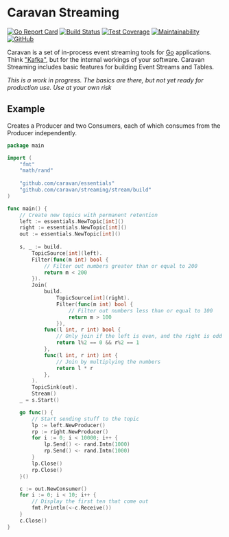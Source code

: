 # Caravan Streaming

[![Go Report Card](https://goreportcard.com/badge/github.com/caravan/streaming)](https://goreportcard.com/report/github.com/caravan/streaming) [![Build Status](https://app.travis-ci.com/caravan/streaming.svg?branch=main)](https://app.travis-ci.com/caravan/streaming) [![Test Coverage](https://api.codeclimate.com/v1/badges/765ab190b974830efb4d/test_coverage)](https://codeclimate.com/github/caravan/streaming/test_coverage) [![Maintainability](https://api.codeclimate.com/v1/badges/765ab190b974830efb4d/maintainability)](https://codeclimate.com/github/caravan/streaming/maintainability) [![GitHub](https://img.shields.io/github/license/caravan/streaming)](https://github.com/caravan/streaming/blob/main/LICENSE.md)

Caravan is a set of in-process event streaming tools for [Go](https://golang.org/) applications. Think ["Kafka"](https://kafka.apache.org), but for the internal workings of your software. Caravan Streaming includes basic features for building Event Streams and Tables.

_This is a work in progress. The basics are there, but not yet ready for production use. Use at your own risk_

## Example

Creates a Producer and two Consumers, each of which consumes from the Producer independently.

```go
package main

import (
    "fmt"
    "math/rand"
	
    "github.com/caravan/essentials"
    "github.com/caravan/streaming/stream/build"
)

func main() {
    // Create new topics with permanent retention
    left := essentials.NewTopic[int]()
    right := essentials.NewTopic[int]()
    out := essentials.NewTopic[int]()
	
    s, _ := build.
        TopicSource[int](left).
        Filter(func(m int) bool {
            // Filter out numbers greater than or equal to 200
            return m < 200
        }).
        Join(
            build.
                TopicSource[int](right).
                Filter(func(m int) bool {
                    // Filter out numbers less than or equal to 100
                    return m > 100
                }),
            func(l int, r int) bool {
                // Only join if the left is even, and the right is odd
                return l%2 == 0 && r%2 == 1
            },
            func(l int, r int) int {
                // Join by multiplying the numbers
                return l * r
            },
        ).
        TopicSink(out).
        Stream()
    _ = s.Start()

    go func() {
        // Start sending stuff to the topic
        lp := left.NewProducer()
        rp := right.NewProducer()
        for i := 0; i < 10000; i++ {
            lp.Send() <- rand.Intn(1000)
            rp.Send() <- rand.Intn(1000)
        }
        lp.Close()
        rp.Close()
    }()

    c := out.NewConsumer()
    for i := 0; i < 10; i++ {
        // Display the first ten that come out
        fmt.Println(<-c.Receive())
    }
    c.Close()
}
```
